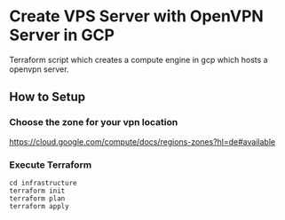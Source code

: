 # Create VPS Server with OpenVPN Server in GCP

Terraform script which creates a compute engine in gcp which hosts a openvpn server.

## How to Setup

### Choose the zone for your vpn location

<https://cloud.google.com/compute/docs/regions-zones?hl=de#available>

### Execute Terraform

`cd infrastructure` \
`terraform init` \
`terraform plan` \
`terraform apply`
